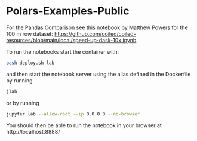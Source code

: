 # Polars-Examples-Public

For the Pandas Comparison see this notebook by Matthew Powers for the 100 m row dataset: https://github.com/coiled/coiled-resources/blob/main/local/speed-up-dask-10x.ipynb

To run the notebooks start the container with:
```bash
bash deploy.sh lab
```
and then start the notebook server using the alias defined in the Dockerfile by running
```bash
jlab
```

or by running 
```bash
jupyter lab --allow-root --ip 0.0.0.0 --no-browser
```


You should then be able to run the notebook in your browser at http://localhost:8888/
